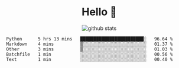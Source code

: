 <h1 align="center">Hello 👋 </h3>

<p align="center">
  <img src="https://github-readme-stats.vercel.app/api?username=syeehyn&hide=stars,prs,issues,contribs&count_private=true&hide_title=true" alt="github stats" />
</p>

<!--START_SECTION:waka-->
```text
Python      5 hrs 13 mins   ████████████████████████░   96.64 % 
Markdown    4 mins          ▒░░░░░░░░░░░░░░░░░░░░░░░░   01.37 % 
Other       3 mins          ▒░░░░░░░░░░░░░░░░░░░░░░░░   01.03 % 
Batchfile   1 min           ░░░░░░░░░░░░░░░░░░░░░░░░░   00.56 % 
Text        1 min           ░░░░░░░░░░░░░░░░░░░░░░░░░   00.40 % 
```
<!--END_SECTION:waka-->
